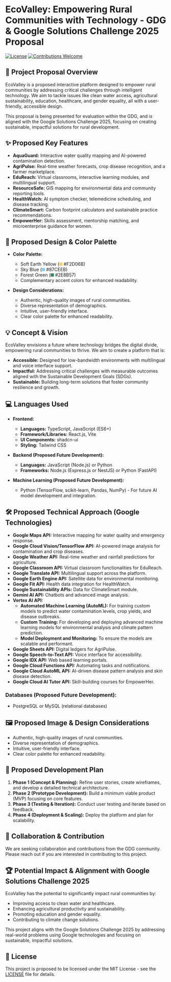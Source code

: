 # EcoValley: Empowering Rural Communities with Technology - GDG & Google Solutions Challenge 2025 Proposal

[![License](https://img.shields.io/badge/License-MIT-blue.svg)](LICENSE)  [![Contributions Welcome](https://img.shields.io/badge/Contributions-Welcome-brightgreen.svg?style=flat)](CONTRIBUTING.md)

## 🚀 Project Proposal Overview

EcoValley is a proposed interactive platform designed to empower rural communities by addressing critical challenges through intelligent technology. We aim to tackle issues like clean water access, agricultural sustainability, education, healthcare, and gender equality, all with a user-friendly, accessible design.

This proposal is being presented for evaluation within the GDG, and is aligned with the Google Solutions Challenge 2025, focusing on creating sustainable, impactful solutions for rural development.

## ✨ Proposed Key Features

* **AquaGuard:** Interactive water quality mapping and AI-powered contamination detection.
* **AgriPulse:** Real-time weather forecasts, crop disease recognition, and a farmer marketplace.
* **EduReach:** Virtual classrooms, interactive learning modules, and multilingual support.
* **ResourceSafe:** GIS mapping for environmental data and community reporting tools.
* **HealthWatch:** AI symptom checker, telemedicine scheduling, and disease tracking.
* **ClimateSmart:** Carbon footprint calculators and sustainable practice recommendations.
* **EmpowerHer:** Skills assessment, mentorship matching, and microenterprise guidance for women.

## 🎨 Proposed Design & Color Palette

* **Color Palette:**
    * Soft Earth Yellow (<svg width="10" height="10" style="background-color:#F2D06B;"></svg> #F2D06B)
    * Sky Blue (<svg width="10" height="10" style="background-color:#87CEEB;"></svg> #87CEEB)
    * Forest Green (<svg width="10" height="10" style="background-color:#2E8B57;"></svg> #2E8B57)
    * Complementary accent colors for enhanced readability.
  
* **Design Considerations:**
    * Authentic, high-quality images of rural communities.
    * Diverse representation of demographics.
    * Intuitive, user-friendly interface.
    * Clear color palette for enhanced readability.

## 💡 Concept & Vision

EcoValley envisions a future where technology bridges the digital divide, empowering rural communities to thrive. We aim to create a platform that is:

* **Accessible:** Designed for low-bandwidth environments with multilingual and voice interface support.
* **Impactful:** Addressing critical challenges with measurable outcomes aligned with the Sustainable Development Goals (SDGs).
* **Sustainable:** Building long-term solutions that foster community resilience and growth.

## 💻 Languages Used

* **Frontend:**
    * **Languages:** TypeScript, JavaScript (ES6+)
    * **Framework/Libraries:** React.js, Vite
    * **UI Components:** shadcn-ui
    * **Styling:** Tailwind CSS
    
* **Backend (Proposed Future Development):**
    * **Languages:** JavaScript (Node.js) or Python
    * **Frameworks:** Node.js (Express.js or NestJS) or Python (FastAPI)
   
* **Machine Learning (Proposed Future Development):**
    * Python (TensorFlow, scikit-learn, Pandas, NumPy) - For future AI model development and integration.
 

## 🛠️ Proposed Technical Approach (Google Technologies)

* **Google Maps API:** Interactive mapping for water quality and emergency response.
* **Google Cloud Vision/TensorFlow API:** AI-powered image analysis for contamination and crop diseases.
* **Google Weather API:** Real-time weather and rainfall predictions for agriculture.
* **Google Classroom API:** Virtual classroom functionalities for EduReach.
* **Google Translate API:** Multilingual support across the platform.
* **Google Earth Engine API:** Satellite data for environmental monitoring.
* **Google Fit API:** Health data integration for HealthWatch.
* **Google Sustainability APIs:** Data for ClimateSmart module.
* **Gemini AI API:** Chatbots and advanced image analysis.
*  **Vertex AI API:**
    * **Automated Machine Learning (AutoML):** For training custom models to predict water contamination levels, crop yields, and disease outbreaks.
    * **Custom Training:** For developing and deploying advanced machine learning models for environmental analysis and climate pattern prediction.
    * **Model Deployment and Monitoring:** To ensure the models are scalable and performant.
* **Google Sheets API:** Digital ledgers for AgriPulse.
* **Google Speech-to-Text API:** Voice interface for accessibility.
* **Google IDX API:** Web based learning portals.
* **Google Cloud Functions API:** Automating tasks and notifications.
* **Google Cloud AutoML API:** AI-driven disease pattern analysis and skin disease detection.
* **Google Cloud AI Tutor API:** Skill-building courses for EmpowerHer.

### **Databases (Proposed Future Development):**

* PostgreSQL or MySQL (relational databases)
  
## 🖼️ Proposed Image & Design Considerations

* Authentic, high-quality images of rural communities.
* Diverse representation of demographics.
* Intuitive, user-friendly interface.
* Clear color palette for enhanced readability.

## 🚀 Proposed Development Plan

1.  **Phase 1 (Concept & Planning):** Refine user stories, create wireframes, and develop a detailed technical architecture.
2.  **Phase 2 (Prototype Development):** Build a minimum viable product (MVP) focusing on core features.
3.  **Phase 3 (Testing & Iteration):** Conduct user testing and iterate based on feedback.
4.  **Phase 4 (Deployment & Scaling):** Deploy the platform and plan for scalability.

## 🤝 Collaboration & Contribution

We are seeking collaboration and contributions from the GDG community. Please reach out if you are interested in contributing to this project.

## 🏆 Potential Impact & Alignment with Google Solutions Challenge 2025

EcoValley has the potential to significantly impact rural communities by:

* Improving access to clean water and healthcare.
* Enhancing agricultural productivity and sustainability.
* Promoting education and gender equality.
* Contributing to climate change solutions.

This project aligns with the Google Solutions Challenge 2025 by addressing real-world problems using Google technologies and focusing on sustainable, impactful solutions.

## 📄 License

This project is proposed to be licensed under the MIT License - see the [LICENSE](https://github.com/Tvisha-tech88/EcoValley/blob/main/LICENSE) file for details.
